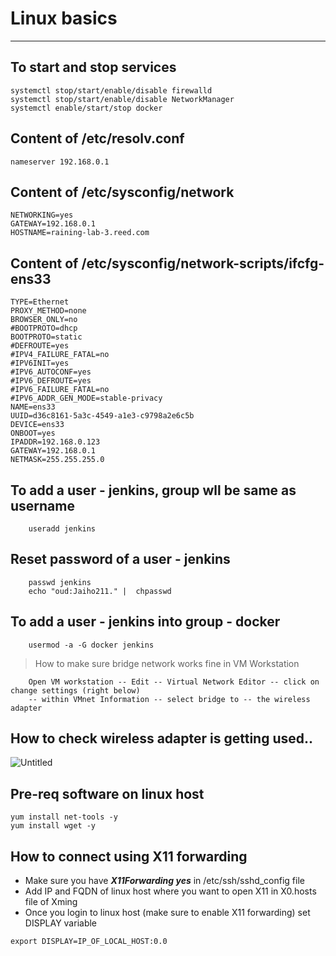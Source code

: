 # Linux basics
***

## To start and stop services
    systemctl stop/start/enable/disable firewalld
    systemctl stop/start/enable/disable NetworkManager
    systemctl enable/start/stop docker

## Content of /etc/resolv.conf
    nameserver 192.168.0.1
    
## Content of /etc/sysconfig/network
```
NETWORKING=yes
GATEWAY=192.168.0.1
HOSTNAME=raining-lab-3.reed.com
```

## Content of /etc/sysconfig/network-scripts/ifcfg-ens33
```
TYPE=Ethernet
PROXY_METHOD=none
BROWSER_ONLY=no
#BOOTPROTO=dhcp
BOOTPROTO=static
#DEFROUTE=yes
#IPV4_FAILURE_FATAL=no
#IPV6INIT=yes
#IPV6_AUTOCONF=yes
#IPV6_DEFROUTE=yes
#IPV6_FAILURE_FATAL=no
#IPV6_ADDR_GEN_MODE=stable-privacy
NAME=ens33
UUID=d36c8161-5a3c-4549-a1e3-c9798a2e6c5b
DEVICE=ens33
ONBOOT=yes
IPADDR=192.168.0.123
GATEWAY=192.168.0.1
NETMASK=255.255.255.0
```

## To add a user - jenkins, group wll be same as username
        useradd jenkins 

## Reset password of a user - jenkins
        passwd jenkins
        echo "oud:Jaiho211." |  chpasswd
        
## To add a user - jenkins into group - docker
        usermod -a -G docker jenkins

> How to make sure bridge network works fine in VM Workstation

        Open VM workstation -- Edit -- Virtual Network Editor -- click on change settings (right below)
        -- within VMnet Information -- select bridge to -- the wireless adapter
        
## How to check wireless adapter is getting used..

        
![Untitled](https://user-images.githubusercontent.com/63675131/165819921-a6286cc4-fd1e-4ca5-9266-e0e42bc47c17.png)

## Pre-req software on linux host

```
yum install net-tools -y
yum install wget -y
```
## How to connect using X11 forwarding 

* Make sure you have ***X11Forwarding yes*** in /etc/ssh/sshd_config file
* Add IP and FQDN of linux host where you want to open X11 in X0.hosts file of Xming
* Once you login to linux host (make sure to enable X11 forwarding) set DISPLAY variable 
```
export DISPLAY=IP_OF_LOCAL_HOST:0.0
```


